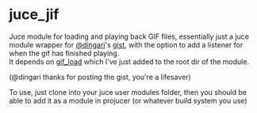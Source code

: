 # juce_jif

Juce module for loading and playing back GIF files, essentially just a juce module wrapper for [@dingari](https://github.com/dingari)'s [gist](https://gist.github.com/dingari/ba54e0208c9eb6919811784cc7264e33), with the option to add a listener for when the gif has finished playing.<br> 
It depends on [gif_load](https://github.com/hidefromkgb/gif_load) which I've just added to the root dir of the module.

(@dingari thanks for posting the gist, you're a lifesaver)

To use, just clone into your juce user modules folder, then you should be able to add it as a module in projucer (or whatever build system you use)
